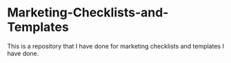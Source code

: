 # Marketing-Checklists-and-Templates
This is a repository that I have done for marketing checklists and templates I have done.
